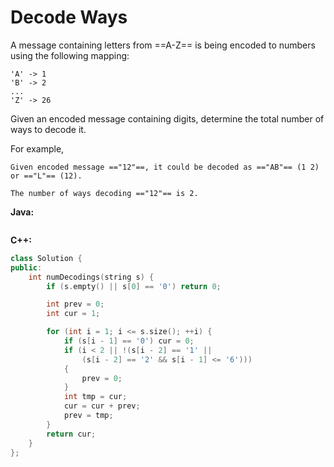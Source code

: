 # Decode Ways

A message containing letters from ==A-Z== is being encoded to numbers using the following mapping:

    'A' -> 1
    'B' -> 2
    ...
    'Z' -> 26

Given an encoded message containing digits, determine the total number of ways to decode it.

For example,

    Given encoded message =="12"==, it could be decoded as =="AB"== (1 2) or =="L"== (12).

    The number of ways decoding =="12"== is 2.

**Java:**
```java

```

**C++:**
```c++
class Solution {
public:
    int numDecodings(string s) {
        if (s.empty() || s[0] == '0') return 0;

        int prev = 0;
        int cur = 1;

        for (int i = 1; i <= s.size(); ++i) {
            if (s[i - 1] == '0') cur = 0;
            if (i < 2 || !(s[i - 2] == '1' ||
                (s[i - 2] == '2' && s[i - 1] <= '6')))
            {
                prev = 0;
            }
            int tmp = cur;
            cur = cur + prev;
            prev = tmp;
        }
        return cur;
    }
};
```
